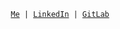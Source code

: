 <p align="center">
  <code> <a href="https://botdv.github.io">Me</a> | <a href="https://www.linkedin.com/in/botdv/">LinkedIn</a> | <a href="https://gitlab.com/botdv">GitLab</a> </code>
</p>
